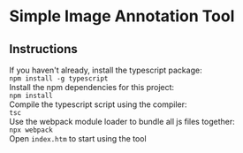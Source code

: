 # Simple Image Annotation Tool

## Instructions
If you haven't already, install the typescript package:\
`npm install -g typescript`\
Install the npm dependencies for this project:\
`npm install`\
Compile the typescript script using the compiler:\
`tsc`\
Use the webpack module loader to bundle all js files together:\
`npx webpack`\
Open `index.htm` to start using the tool